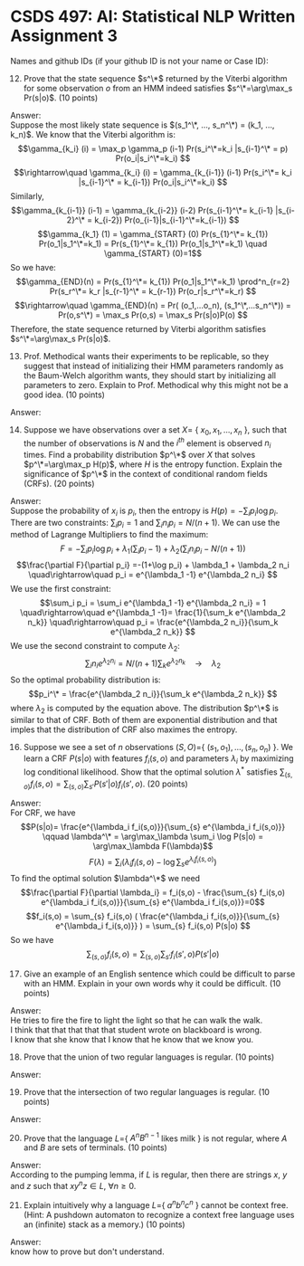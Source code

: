 # CSDS 497: AI: Statistical NLP  Written Assignment 3

Names and github IDs (if your github ID is not your name or Case ID):
 
12. Prove that the state sequence $s^\*$ returned by the Viterbi algorithm for some observation $o$ from an HMM indeed satisfies $s^\*=\arg\max_s Pr(s|o)$. (10 points)

Answer:   
Suppose the most likely state sequence is $(s_1^\*, ..., s_n^\*) = (k_1, ..., k_n)$. We know that the Viterbi algorithm is:
$$\gamma_{k_i} (i) = \max_p \gamma_p (i-1) Pr(s_i^\*=k_i |s_{i-1}^\* = p) Pr(o_i|s_i^\*=k_i) $$
$$\rightarrow\quad \gamma_{k_i} (i) = \gamma_{k_{i-1}} (i-1) Pr(s_i^\*= k_i |s_{i-1}^\* = k_{i-1}) Pr(o_i|s_i^\*=k_i) $$
Similarly,
$$\gamma_{k_{i-1}} (i-1) = \gamma_{k_{i-2}} (i-2) Pr(s_{i-1}^\*= k_{i-1} |s_{i-2}^\* = k_{i-2}) Pr(o_{i-1}|s_{i-1}^\*=k_{i-1}) $$
$$\gamma_{k_1} (1) = \gamma_{START} (0) Pr(s_{1}^\*= k_{1}) Pr(o_1|s_1^\*=k_1) = Pr(s_{1}^\*= k_{1}) Pr(o_1|s_1^\*=k_1) \quad \gamma_{START} (0)=1$$
So we have:
$$\gamma_{END}(n) = Pr(s_{1}^\*= k_{1}) Pr(o_1|s_1^\*=k_1) \prod^n_{r=2} Pr(s_r^\*= k_r |s_{r-1}^\* = k_{r-1}) Pr(o_r|s_r^\*=k_r) $$
$$\rightarrow\quad \gamma_{END}(n) = Pr( (o_1,...o_n), (s_1^\*,...s_n^\*)) = Pr(o,s^\*) = \max_s Pr(o,s) = \max_s Pr(s|o)P(o) $$
Therefore, the state sequence returned by Viterbi algorithm satisfies $s^\*=\arg\max_s Pr(s|o)$.


13.	Prof. Methodical wants their experiments to be replicable, so they suggest that instead of initializing their HMM parameters randomly as the Baum-Welch algorithm wants, they should start by initializing all parameters to zero. Explain to Prof. Methodical why this might not be a good idea. (10 points)

Answer: 

14.	Suppose we have observations over a set $X=$ \{ $x_0, x_1,\ldots, x_n$ \}, such that the number of observations is $N$ and the $i^{th}$ element is observed $n_i$ times. Find a probability distribution $p^\*$ over $X$ that solves $p^\*=\arg\max_p H(p)$, where $H$ is the entropy function. Explain the significance of $p^\*$ in the context of conditional random fields (CRFs). (20 points)

Answer:     
Suppose the probability of $x_i$ is $p_i$, then the entropy is $H(p) = -\sum_i p_i \log p_i$. There are two constraints: $\sum_i p_i=1$ and $\sum_i n_i p_i = N/(n+1)$. We can use the method of Lagrange Multipliers to find the maximum:
$$F =  -\sum_i p_i \log p_i + \lambda_1 (\sum_i p_i-1) + \lambda_2 (\sum_i n_i p_i - N/(n+1))$$
$$\frac{\partial F}{\partial p_i} =-(1+\log p_i) + \lambda_1 + \lambda_2 n_i \quad\rightarrow\quad p_i = e^{\lambda_1 -1} e^{\lambda_2 n_i} $$
We use the first constraint: 
$$\sum_i p_i = \sum_i e^{\lambda_1 -1} e^{\lambda_2 n_i} = 1  \quad\rightarrow\quad e^{\lambda_1 -1}= \frac{1}{\sum_k e^{\lambda_2 n_k}} \quad\rightarrow\quad p_i = \frac{e^{\lambda_2 n_i}}{\sum_k e^{\lambda_2 n_k}} $$
We use the second constraint to compute $\lambda_2$:
$$\sum_i n_i e^{\lambda_2 n_i} = N/(n+1) \sum_k e^{\lambda_2 n_k} \quad\rightarrow\quad \lambda_2$$
So the optimal probability distribution is:
$$p_i^\* = \frac{e^{\lambda_2 n_i}}{\sum_k e^{\lambda_2 n_k}} $$
where $\lambda_2$ is computed by the equation above. The distribution $p^\*$ is similar to that of CRF. Both of them are exponential distribution and that imples that the distribution of CRF also maximes the entropy. 


16.	Suppose we see a set of $n$ observations $(S,O)=$\{ $(s_1,o_1),\ldots ,(s_n, o_n)$ \}. We learn a CRF $P(s|o)$ with features $f_i(s, o)$ and parameters $\lambda_i$ by maximizing log conditional likelihood. Show that the optimal solution $\lambda^*$ satisfies $\sum_{(s,o)} f_i(s, o)= \sum_{(s,o)} \sum_{s'} P(s'|o) f_i(s', o)$.  (20 points)

Answer:     
For CRF, we have
$$P(s|o)= \frac{e^{\lambda_i f_i(s,o)}}{\sum_{s} e^{\lambda_i f_i(s,o)}} \qquad \lambda^\* = \arg\max_\lambda \sum_i \log P(s|o) = \arg\max_\lambda F(\lambda)$$
$$F(\lambda) = \sum_i ( \lambda_i f_i(s,o) - \log \sum_{s} e^{\lambda_i f_i(s,o)} ) $$
To find the optimal solution $\lambda^\*$ we need
$$\frac{\partial F}{\partial \lambda_i} = f_i(s,o) - \frac{\sum_{s} f_i(s,o) e^{\lambda_i f_i(s,o)}}{\sum_{s} e^{\lambda_i f_i(s,o)}}=0$$
$$f_i(s,o) = \sum_{s} f_i(s,o) ( \frac{e^{\lambda_i f_i(s,o)}}{\sum_{s} e^{\lambda_i f_i(s,o)}} ) = \sum_{s} f_i(s,o) P(s|o) $$
So we have
$$\sum_{(s,o)} f_i(s,o) = \sum_{(s,o)} \sum_{s'} f_i(s',o) P(s'|o) $$

17.	Give an example of an English sentence which could be difficult to parse with an HMM. Explain in your own words why it could be difficult. (10 points)

Answer:    
He tries to fire the fire to light the light so that he can walk the walk.     
I think that that that that that student wrote on blackboard is wrong.     
I know that she know that I know that he know that we know you.      


18.	Prove that the union of two regular languages is regular. (10 points)

Answer:


19.	Prove that the intersection of two regular languages is regular. (10 points)

Answer:

20.	Prove that the language $L=$\{ $A^nB^{n-1}$ likes milk \} is not regular, where $A$ and $B$ are sets of terminals. (10 points)

Answer:      
According to the pumping lemma, if $L$ is regular, then there are strings $x$, $y$ and $z$ such that $xy^n z\in L$, $\forall n\ge 0$.

21.	Explain intuitively why a language $L=$\{ $a^nb^nc^n$ \}  cannot be context free. (Hint: A pushdown automaton to recognize a context free language uses an (infinite) stack as a memory.) (10 points)

Answer:      
know how to prove but don't understand.

